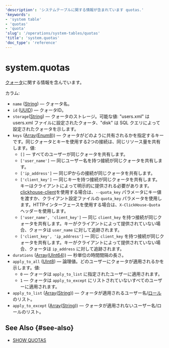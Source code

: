 ```yaml
---
'description': 'システムテーブルに関する情報が含まれています quotas.'
'keywords':
- 'system table'
- 'quotas'
- 'quota'
'slug': '/operations/system-tables/quotas'
'title': 'system.quotas'
'doc_type': 'reference'
---
```




# system.quotas

[クォータ](../../operations/system-tables/quotas.md)に関する情報を含んでいます。

カラム:
- `name` ([String](../../sql-reference/data-types/string.md)) — クォータ名。
- `id` ([UUID](../../sql-reference/data-types/uuid.md)) — クォータID。
- `storage`([String](../../sql-reference/data-types/string.md)) — クォータのストレージ。可能な値: "users.xml" は users.xml ファイルに設定されたクォータ、"disk" は SQL クエリによって設定されたクォータを示します。
- `keys` ([Array](../../sql-reference/data-types/array.md)([Enum8](../../sql-reference/data-types/enum.md))) — クォータがどのように共有されるかを指定するキーです。同じクォータとキーを使用する2つの接続は、同じリソース量を共有します。値:
  - `[]` — すべてのユーザーが同じクォータを共有します。
  - `['user_name']` — 同じユーザー名を持つ接続が同じクォータを共有します。
  - `['ip_address']` — 同じIPからの接続が同じクォータを共有します。
  - `['client_key']` — 同じキーを持つ接続が同じクォータを共有します。キーはクライアントによって明示的に提供される必要があります。[clickhouse-client](../../interfaces/cli.md)を使用する場合は、`--quota_key` パラメータにキー値を渡すか、クライアント設定ファイルの `quota_key` パラメータを使用します。HTTPインターフェースを使用する場合は、`X-ClickHouse-Quota` ヘッダーを使用します。
  - `['user_name', 'client_key']` — 同じ `client_key` を持つ接続が同じクォータを共有します。キーがクライアントによって提供されていない場合、クォータは `user_name` に対して追跡されます。
  - `['client_key', 'ip_address']` — 同じ `client_key` を持つ接続が同じクォータを共有します。キーがクライアントによって提供されていない場合、クォータは `ip_address` に対して追跡されます。
- `durations` ([Array](../../sql-reference/data-types/array.md)([UInt64](../../sql-reference/data-types/int-uint.md))) — 秒単位の時間間隔の長さ。
- `apply_to_all` ([UInt8](/sql-reference/data-types/int-uint#integer-ranges)) — 論理値。どのユーザーにクォータが適用されるかを示します。値:
  - `0` — クォータは `apply_to_list` に指定されたユーザーに適用されます。
  - `1` — クォータは `apply_to_except` にリストされていないすべてのユーザーに適用されます。
- `apply_to_list` ([Array](../../sql-reference/data-types/array.md)([String](../../sql-reference/data-types/string.md))) — クォータが適用されるユーザー名/[ロール](../../guides/sre/user-management/index.md#role-management)のリスト。
- `apply_to_except` ([Array](../../sql-reference/data-types/array.md)([String](../../sql-reference/data-types/string.md))) — クォータが適用されないユーザー名/ロールのリスト。

## See Also {#see-also}

- [SHOW QUOTAS](/sql-reference/statements/show#show-quotas)
